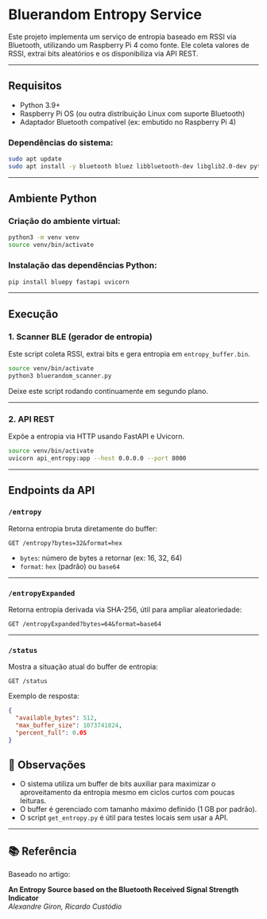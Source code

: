 # Bluerandom Entropy Service

Este projeto implementa um serviço de entropia baseado em RSSI via Bluetooth, utilizando um Raspberry Pi 4 como fonte. Ele coleta valores de RSSI, extrai bits aleatórios e os disponibiliza via API REST.

---

## Requisitos

- Python 3.9+
- Raspberry Pi OS (ou outra distribuição Linux com suporte Bluetooth)
- Adaptador Bluetooth compatível (ex: embutido no Raspberry Pi 4)

### Dependências do sistema:

```bash
sudo apt update
sudo apt install -y bluetooth bluez libbluetooth-dev libglib2.0-dev python3-pip python3-venv build-essential
```

---

## Ambiente Python

### Criação do ambiente virtual:

```bash
python3 -m venv venv
source venv/bin/activate
```

### Instalação das dependências Python:

```bash
pip install bluepy fastapi uvicorn
```

---

## Execução

### 1. Scanner BLE (gerador de entropia)

Este script coleta RSSI, extrai bits e gera entropia em `entropy_buffer.bin`.

```bash
source venv/bin/activate
python3 bluerandom_scanner.py
```

Deixe este script rodando continuamente em segundo plano.

---

### 2. API REST

Expõe a entropia via HTTP usando FastAPI e Uvicorn.

```bash
source venv/bin/activate
uvicorn api_entropy:app --host 0.0.0.0 --port 8000
```

---

## Endpoints da API

### `/entropy`
Retorna entropia bruta diretamente do buffer:

```
GET /entropy?bytes=32&format=hex
```

- `bytes`: número de bytes a retornar (ex: 16, 32, 64)
- `format`: `hex` (padrão) ou `base64`

---

### `/entropyExpanded`
Retorna entropia derivada via SHA-256, útil para ampliar aleatoriedade:

```
GET /entropyExpanded?bytes=64&format=base64
```

---

### `/status`
Mostra a situação atual do buffer de entropia:

```
GET /status
```

Exemplo de resposta:

```json
{
  "available_bytes": 512,
  "max_buffer_size": 1073741824,
  "percent_full": 0.05
}
```


## 🧠 Observações

- O sistema utiliza um buffer de bits auxiliar para maximizar o aproveitamento da entropia mesmo em ciclos curtos com poucas leituras.
- O buffer é gerenciado com tamanho máximo definido (1 GB por padrão).
- O script `get_entropy.py` é útil para testes locais sem usar a API.

---

## 📚 Referência

Baseado no artigo:

**An Entropy Source based on the Bluetooth Received Signal Strength Indicator**  
_Alexandre Giron, Ricardo Custódio_
